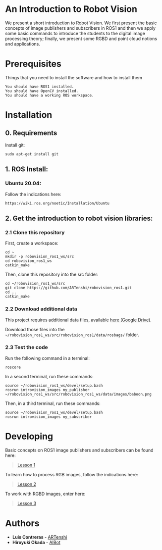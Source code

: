 # An Introduction to Robot Vision

We present a short introduction to Robot Vision. We first present the basic concepts of image publishers and subscribers in ROS1 and then we apply some basic commands to introduce the students to the digital image processing theory; finally, we present some RGBD and point cloud notions and applications.

# Prerequisites

Things that you need to install the software and how to install them

```
You should have ROS1 installed.
You should have OpenCV installed.
You should have a working ROS workspace.
```
# Installation

## 0. Requirements

Install git:

```
sudo apt-get install git
```

## 1. ROS Install:

### Ubuntu 20.04:

Follow the indications here:

```
https://wiki.ros.org/noetic/Installation/Ubuntu
```


## 2. Get the introduction to robot vision libraries:

### 2.1 Clone this repository

First, create a workspace:

```
cd ~
mkdir -p robovision_ros1_ws/src
cd robovision_ros1_ws
catkin_make
```

Then, clone this repository into the src folder:

```
cd ~/robovision_ros1_ws/src
git clone https://github.com/ARTenshi/robovision_ros1.git
cd ..
catkin_make
```

### 2.2 Download additional data

This project requires additional data files, available [here (Google Drive)](https://bit.ly/3PzJp5m).

Download those files into the `~/robovision_ros1_ws/src/robovision_ros1/data/rosbags/` folder.


### 2.3 Test the code

Run the following command in a terminal:

```
roscore
```

In a second terminal, run these commands:

```
source ~/robovision_ros1_ws/devel/setup.bash
rosrun introvision_images my_publisher ~/robovision_ros1_ws/src/robovision_ros1_ws/data/images/baboon.png
```


Then, in a third terminal, run these commands:

```
source ~/robovision_ros1_ws/devel/setup.bash
rosrun introvision_images my_subscriber
```

# Developing

Basic concepts on ROS1 image publishers and subscribers can be found here:

> [Lesson 1](https://github.com/ARTenshi/robovision_ros1/tree/main/1_images)

To learn how to process RGB images, follow the indications here:

> [Lesson 2](https://github.com/ARTenshi/robovision_ros1/tree/main/2_processing)

To work with RGBD images, enter here:

> [Lesson 3](https://github.com/ARTenshi/robovision_ros1/tree/main/3_rgbd)

# Authors

* **Luis Contreras** - [ARTenshi](https://artenshi.github.io/)
* **Hiroyuki Okada** - [AIBot](http://aibot.jp/)
